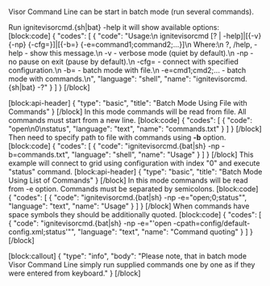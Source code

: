 Visor Command Line can be start in batch mode (run several commands).

Run ignitevisorcmd.{sh|bat} -help it will show available options:
[block:code]
{
  "codes": [
    {
      "code": "Usage:\n    ignitevisorcmd [? | -help]|[{-v}{-np} {-cfg=<path>}]|[{-b=<path>} {-e=command1;command2;...}]\n    Where:\n        ?, /help, -help      - show this message.\n        -v                   - verbose mode (quiet by default).\n        -np                  - no pause on exit (pause by default).\n        -cfg=<path>          - connect with specified configuration.\n        -b=<path>            - batch mode with file.\n        -e=cmd1;cmd2;...     - batch mode with commands.\n",
      "language": "shell",
      "name": "ignitevisorcmd.{sh|bat} -?"
    }
  ]
}
[/block]

[block:api-header]
{
  "type": "basic",
  "title": "Batch Mode Using File with Commands"
}
[/block]
In this mode commands will be read from file. All commands must start from a new line.
[block:code]
{
  "codes": [
    {
      "code": "open\n0\nstatus",
      "language": "text",
      "name": "commands.txt"
    }
  ]
}
[/block]
Then need to specify path to file with commands using **-b** option.
[block:code]
{
  "codes": [
    {
      "code": "ignitevisorcmd.{bat|sh} -np -b=commands.txt",
      "language": "shell",
      "name": "Usage"
    }
  ]
}
[/block]
This example will connect to grid using configuration with index "0" and execute "status" command.
[block:api-header]
{
  "type": "basic",
  "title": "Batch Mode Using List of Commands"
}
[/block]
In this mode commands will be read from -e option. Commands must be separated by semicolons.
[block:code]
{
  "codes": [
    {
      "code": "ignitevisorcmd.{bat|sh} -np -e=\"open;0;status\"",
      "language": "text",
      "name": "Usage"
    }
  ]
}
[/block]
When commands have space symbols they should be additionally quoted.
[block:code]
{
  "codes": [
    {
      "code": "ignitevisorcmd.{bat|sh} -np -e=\"'open -cpath=config/default-config.xml;status'\"",
      "language": "text",
      "name": "Command quoting"
    }
  ]
}
[/block]

[block:callout]
{
  "type": "info",
  "body": "Please note, that in batch mode Visor Command Line simply run supplied commands one by one as if they were entered from keyboard."
}
[/block]